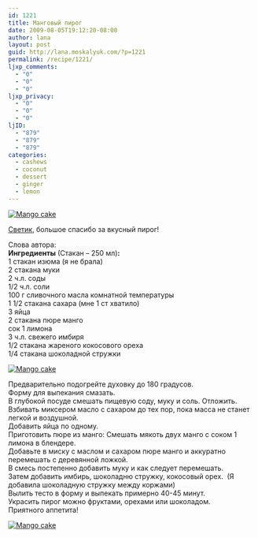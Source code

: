 ```yaml
---
id: 1221
title: Манговый пирог
date: 2009-08-05T19:12:20-08:00
author: lana
layout: post
guid: http://lana.moskalyuk.com/?p=1221
permalink: /recipe/1221/
ljxp_comments:
  - "0"
  - "0"
  - "0"
ljxp_privacy:
  - "0"
  - "0"
  - "0"
ljID:
  - "879"
  - "879"
  - "879"
categories:
  - cashews
  - coconut
  - dessert
  - ginger
  - lemon
---
```

<a class="flickr-image alignnone" title="Mango cake" href="http://www.flickr.com/photos/67405678@N00/3786970195/" target="_blank"><img src="http://farm4.static.flickr.com/3578/3786970195_9fd5a0b529.jpg" alt="Mango cake" /></a>

[Светик](http://nagmaa.livejournal.com/33850.html), большое спасибо за вкусный пирог!

Слова автора:  
**Ингредиенты** (Стакан &#8211; 250 мл)**:**  
1 стакан изюма (я не брала)  
2 стакана муки  
2 ч.л. соды  
1/2 ч.л. соли  
100 г сливочного масла комнатной температуры  
1 1/2 стакана сахара (мне 1 ст хватило)  
3 яйца  
2 стакана пюре манго  
сок 1 лимона  
3 ч.л. свежего имбиря  
1/2 стакана жареного кокосового ореха  
1/4 стакана шоколадной стружки

<a class="flickr-image alignnone" title="Mango cake" href="http://www.flickr.com/photos/67405678@N00/3787787938/" target="_blank"><img src="http://farm4.static.flickr.com/3524/3787787938_4e2930d18e.jpg" alt="Mango cake" /></a>

Предварительно подогрейте духовку до 180 градусов.  
Форму для выпекания смазать.  
В глубокой посуде смешать пищевую соду, муку и соль. Отложить.  
Взбивать миксером масло с сахаром до тех пор, пока масса не станет легкой и воздушной.  
Добавить яйца по одному.  
Приготовить пюре из манго: Смешать мякоть двух манго с соком 1 лимона в блендере.  
Добавьте в миску с маслом и сахаром пюре манго и аккуратно перемешать с деревянной ложкой.  
В смесь постепенно добавить муку и как следует перемешать.  
Затем добавить имбирь, шоколадню стружку, кокосовый орех.  (Я добавила шоколадную стружку между коржами)  
Вылить тесто в форму и выпекать примерно 40-45 минут.  
Украсить пирог можно фруктами, орехами или шоколадом.  
Приятного аппетита!

<a class="flickr-image alignnone" title="Mango cake" href="http://www.flickr.com/photos/67405678@N00/3786969851/" target="_blank"><img src="http://farm4.static.flickr.com/3452/3786969851_70f8acae1c.jpg" alt="Mango cake" /></a>